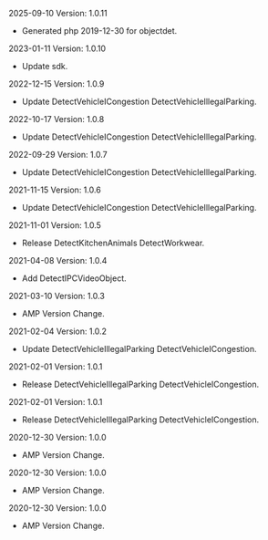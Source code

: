 2025-09-10 Version: 1.0.11
- Generated php 2019-12-30 for objectdet.

2023-01-11 Version: 1.0.10
- Update sdk.

2022-12-15 Version: 1.0.9
- Update DetectVehicleICongestion DetectVehicleIllegalParking.

2022-10-17 Version: 1.0.8
- Update DetectVehicleICongestion DetectVehicleIllegalParking.

2022-09-29 Version: 1.0.7
- Update DetectVehicleICongestion DetectVehicleIllegalParking.

2021-11-15 Version: 1.0.6
- Update DetectVehicleICongestion DetectVehicleIllegalParking.

2021-11-01 Version: 1.0.5
- Release DetectKitchenAnimals DetectWorkwear.

2021-04-08 Version: 1.0.4
- Add DetectIPCVideoObject.

2021-03-10 Version: 1.0.3
- AMP Version Change.

2021-02-04 Version: 1.0.2
- Update DetectVehicleIllegalParking DetectVehicleICongestion.

2021-02-01 Version: 1.0.1
- Release DetectVehicleIllegalParking DetectVehicleICongestion.

2021-02-01 Version: 1.0.1
- Release DetectVehicleIllegalParking DetectVehicleICongestion.

2020-12-30 Version: 1.0.0
- AMP Version Change.

2020-12-30 Version: 1.0.0
- AMP Version Change.

2020-12-30 Version: 1.0.0
- AMP Version Change.

